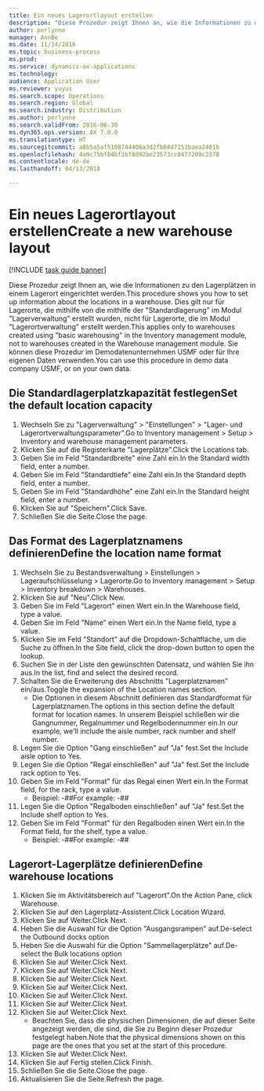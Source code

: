 ```yaml
---
title: Ein neues Lagerortlayout erstellen
description: "Diese Prozedur zeigt Ihnen an, wie die Informationen zu den Lagerplätzen in einem Lagerort eingerichtet werden."
author: perlynne
manager: AnnBe
ms.date: 11/14/2016
ms.topic: business-process
ms.prod: 
ms.service: dynamics-ax-applications
ms.technology: 
audience: Application User
ms.reviewer: yuyus
ms.search.scope: Operations
ms.search.region: Global
ms.search.industry: Distribution
ms.author: perlynne
ms.search.validFrom: 2016-06-30
ms.dyn365.ops.version: AX 7.0.0
ms.translationtype: HT
ms.sourcegitcommit: a8b5a5af5108744406a3d2fb84d7151baea2481b
ms.openlocfilehash: 4a9c75bf84bf2bf8d92be23573cc0477209c2378
ms.contentlocale: de-de
ms.lasthandoff: 04/13/2018

---
```

# <a name="create-a-new-warehouse-layout"></a><span data-ttu-id="c44d1-103">Ein neues Lagerortlayout erstellen</span><span class="sxs-lookup"><span data-stu-id="c44d1-103">Create a new warehouse layout</span></span>

[!INCLUDE [task guide banner](../../includes/task-guide-banner.md)]

<span data-ttu-id="c44d1-104">Diese Prozedur zeigt Ihnen an, wie die Informationen zu den Lagerplätzen in einem Lagerort eingerichtet werden.</span><span class="sxs-lookup"><span data-stu-id="c44d1-104">This procedure shows you how to set up information about the locations in a warehouse.</span></span> <span data-ttu-id="c44d1-105">Dies gilt nur für Lagerorte, die mithilfe von die mithilfe der "Standardlagerung" im Modul "Lagerverwaltung" erstellt wurden, nicht für Lagerorte, die im Modul "Lagerortverwaltung" erstellt werden.</span><span class="sxs-lookup"><span data-stu-id="c44d1-105">This applies only to warehouses created using "basic warehousing" in the Inventory management module, not to warehouses created in the Warehouse management module.</span></span> <span data-ttu-id="c44d1-106">Sie können diese Prozedur im Demodatenunternehmen USMF oder für Ihre eigenen Daten verwenden.</span><span class="sxs-lookup"><span data-stu-id="c44d1-106">You can use this procedure in demo data company USMF, or on your own data.</span></span>


## <a name="set-the-default-location-capacity"></a><span data-ttu-id="c44d1-107">Die Standardlagerplatzkapazität festlegen</span><span class="sxs-lookup"><span data-stu-id="c44d1-107">Set the default location capacity</span></span>
1. <span data-ttu-id="c44d1-108">Wechseln Sie zu "Lagerverwaltung" > "Einstellungen" > "Lager- und Lagerortverwaltungsparameter".</span><span class="sxs-lookup"><span data-stu-id="c44d1-108">Go to Inventory management > Setup > Inventory and warehouse management parameters.</span></span>
2. <span data-ttu-id="c44d1-109">Klicken Sie auf die Registerkarte "Lagerplätze".</span><span class="sxs-lookup"><span data-stu-id="c44d1-109">Click the Locations tab.</span></span>
3. <span data-ttu-id="c44d1-110">Geben Sie im Feld "Standardbreite" eine Zahl ein.</span><span class="sxs-lookup"><span data-stu-id="c44d1-110">In the Standard width field, enter a number.</span></span>
4. <span data-ttu-id="c44d1-111">Geben Sie im Feld "Standardtiefe" eine Zahl ein.</span><span class="sxs-lookup"><span data-stu-id="c44d1-111">In the Standard depth field, enter a number.</span></span>
5. <span data-ttu-id="c44d1-112">Geben Sie im Feld "Standardhöhe" eine Zahl ein.</span><span class="sxs-lookup"><span data-stu-id="c44d1-112">In the Standard height field, enter a number.</span></span>
6. <span data-ttu-id="c44d1-113">Klicken Sie auf "Speichern".</span><span class="sxs-lookup"><span data-stu-id="c44d1-113">Click Save.</span></span>
7. <span data-ttu-id="c44d1-114">Schließen Sie die Seite.</span><span class="sxs-lookup"><span data-stu-id="c44d1-114">Close the page.</span></span>

## <a name="define-the-location-name-format"></a><span data-ttu-id="c44d1-115">Das Format des Lagerplatznamens definieren</span><span class="sxs-lookup"><span data-stu-id="c44d1-115">Define the location name format</span></span>
1. <span data-ttu-id="c44d1-116">Wechseln Sie zu Bestandsverwaltung > Einstellungen > Lageraufschlüsselung > Lagerorte.</span><span class="sxs-lookup"><span data-stu-id="c44d1-116">Go to Inventory management > Setup > Inventory breakdown > Warehouses.</span></span>
2. <span data-ttu-id="c44d1-117">Klicken Sie auf "Neu".</span><span class="sxs-lookup"><span data-stu-id="c44d1-117">Click New.</span></span>
3. <span data-ttu-id="c44d1-118">Geben Sie im Feld "Lagerort" einen Wert ein.</span><span class="sxs-lookup"><span data-stu-id="c44d1-118">In the Warehouse field, type a value.</span></span>
4. <span data-ttu-id="c44d1-119">Geben Sie im Feld "Name" einen Wert ein.</span><span class="sxs-lookup"><span data-stu-id="c44d1-119">In the Name field, type a value.</span></span>
5. <span data-ttu-id="c44d1-120">Klicken Sie im Feld "Standort" auf die Dropdown-Schaltfläche, um die Suche zu öffnen.</span><span class="sxs-lookup"><span data-stu-id="c44d1-120">In the Site field, click the drop-down button to open the lookup.</span></span>
6. <span data-ttu-id="c44d1-121">Suchen Sie in der Liste den gewünschten Datensatz, und wählen Sie ihn aus.</span><span class="sxs-lookup"><span data-stu-id="c44d1-121">In the list, find and select the desired record.</span></span>
7. <span data-ttu-id="c44d1-122">Schalten Sie die Erweiterung des Abschnitts "Lagerplatznamen" ein/aus.</span><span class="sxs-lookup"><span data-stu-id="c44d1-122">Toggle the expansion of the Location names section.</span></span>
    * <span data-ttu-id="c44d1-123">Die Optionen in diesem Abschnitt definieren das Standardformat für Lagerplatznamen.</span><span class="sxs-lookup"><span data-stu-id="c44d1-123">The options in this section define the default format for location names.</span></span> <span data-ttu-id="c44d1-124">In unserem Beispiel schließen wir die Gangnummer, Regalnummer und Regelbodennummer ein.</span><span class="sxs-lookup"><span data-stu-id="c44d1-124">In our example, we'll include the aisle number, rack number and shelf number.</span></span>  
8. <span data-ttu-id="c44d1-125">Legen Sie die Option "Gang einschließen" auf "Ja" fest.</span><span class="sxs-lookup"><span data-stu-id="c44d1-125">Set the Include aisle option to Yes.</span></span>
9. <span data-ttu-id="c44d1-126">Legen Sie die Option "Regal einschließen" auf "Ja" fest.</span><span class="sxs-lookup"><span data-stu-id="c44d1-126">Set the Include rack option to Yes.</span></span>
10. <span data-ttu-id="c44d1-127">Geben Sie im Feld "Format" für das Regal einen Wert ein.</span><span class="sxs-lookup"><span data-stu-id="c44d1-127">In the Format field, for the rack, type a value.</span></span>
    * <span data-ttu-id="c44d1-128">Beispiel: -##</span><span class="sxs-lookup"><span data-stu-id="c44d1-128">For example: -##</span></span>  
11. <span data-ttu-id="c44d1-129">Legen Sie die Option "Regalboden einschließen" auf "Ja" fest.</span><span class="sxs-lookup"><span data-stu-id="c44d1-129">Set the Include shelf option to Yes.</span></span>
12. <span data-ttu-id="c44d1-130">Geben Sie im Feld "Format" für den Regalboden einen Wert ein.</span><span class="sxs-lookup"><span data-stu-id="c44d1-130">In the Format field, for the shelf, type a value.</span></span>
    * <span data-ttu-id="c44d1-131">Beispiel: -##</span><span class="sxs-lookup"><span data-stu-id="c44d1-131">For example: -##</span></span>  

## <a name="define-warehouse-locations"></a><span data-ttu-id="c44d1-132">Lagerort-Lagerplätze definieren</span><span class="sxs-lookup"><span data-stu-id="c44d1-132">Define warehouse locations</span></span>
1. <span data-ttu-id="c44d1-133">Klicken Sie im Aktivitätsbereich auf "Lagerort".</span><span class="sxs-lookup"><span data-stu-id="c44d1-133">On the Action Pane, click Warehouse.</span></span>
2. <span data-ttu-id="c44d1-134">Klicken Sie auf den Lagerplatz-Assistent.</span><span class="sxs-lookup"><span data-stu-id="c44d1-134">Click Location Wizard.</span></span>
3. <span data-ttu-id="c44d1-135">Klicken Sie auf Weiter.</span><span class="sxs-lookup"><span data-stu-id="c44d1-135">Click Next.</span></span>
4. <span data-ttu-id="c44d1-136">Heben Sie die Auswahl für die Option "Ausgangsrampen" auf.</span><span class="sxs-lookup"><span data-stu-id="c44d1-136">De-select the Outbound docks option</span></span>
5. <span data-ttu-id="c44d1-137">Heben Sie die Auswahl für die Option "Sammellagerplätze" auf.</span><span class="sxs-lookup"><span data-stu-id="c44d1-137">De-select the Bulk locations option</span></span>
6. <span data-ttu-id="c44d1-138">Klicken Sie auf Weiter.</span><span class="sxs-lookup"><span data-stu-id="c44d1-138">Click Next.</span></span>
7. <span data-ttu-id="c44d1-139">Klicken Sie auf Weiter.</span><span class="sxs-lookup"><span data-stu-id="c44d1-139">Click Next.</span></span>
8. <span data-ttu-id="c44d1-140">Klicken Sie auf Weiter.</span><span class="sxs-lookup"><span data-stu-id="c44d1-140">Click Next.</span></span>
9. <span data-ttu-id="c44d1-141">Klicken Sie auf Weiter.</span><span class="sxs-lookup"><span data-stu-id="c44d1-141">Click Next.</span></span>
10. <span data-ttu-id="c44d1-142">Klicken Sie auf Weiter.</span><span class="sxs-lookup"><span data-stu-id="c44d1-142">Click Next.</span></span>
11. <span data-ttu-id="c44d1-143">Klicken Sie auf Weiter.</span><span class="sxs-lookup"><span data-stu-id="c44d1-143">Click Next.</span></span>
12. <span data-ttu-id="c44d1-144">Klicken Sie auf Weiter.</span><span class="sxs-lookup"><span data-stu-id="c44d1-144">Click Next.</span></span>
    * <span data-ttu-id="c44d1-145">Beachten Sie, dass die physischen Dimensionen, die auf dieser Seite angezeigt werden, die sind, die Sie zu Beginn dieser Prozedur festgelegt haben.</span><span class="sxs-lookup"><span data-stu-id="c44d1-145">Note that the physical dimensions shown on this page are the ones that you set at the start of this procedure.</span></span>  
13. <span data-ttu-id="c44d1-146">Klicken Sie auf Weiter.</span><span class="sxs-lookup"><span data-stu-id="c44d1-146">Click Next.</span></span>
14. <span data-ttu-id="c44d1-147">Klicken Sie auf Fertig stellen.</span><span class="sxs-lookup"><span data-stu-id="c44d1-147">Click Finish.</span></span>
15. <span data-ttu-id="c44d1-148">Schließen Sie die Seite.</span><span class="sxs-lookup"><span data-stu-id="c44d1-148">Close the page.</span></span>
16. <span data-ttu-id="c44d1-149">Aktualisieren Sie die Seite.</span><span class="sxs-lookup"><span data-stu-id="c44d1-149">Refresh the page.</span></span>

